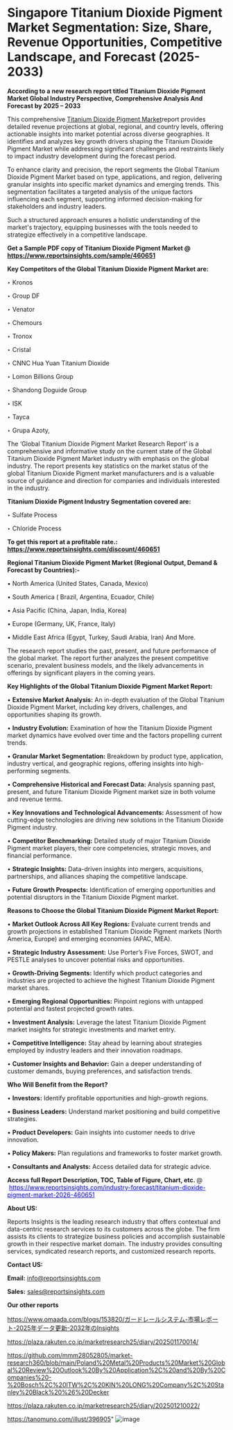 # Singapore Titanium Dioxide Pigment Market Segmentation: Size, Share, Revenue Opportunities, Competitive Landscape, and Forecast (2025-2033)

<strong>According to a new research report titled Titanium Dioxide Pigment Market Global Industry Perspective, Comprehensive Analysis And Forecast by 2025 – 2033</strong>

This comprehensive <a href=https://www.reportsinsights.com/sample/460651>Titanium Dioxide Pigment Market</a>report provides detailed revenue projections at global, regional, and country levels, offering actionable insights into market potential across diverse geographies. It identifies and analyzes key growth drivers shaping the Titanium Dioxide Pigment Market while addressing significant challenges and restraints likely to impact industry development during the forecast period.

To enhance clarity and precision, the report segments the Global Titanium Dioxide Pigment Market based on type, applications, and region, delivering granular insights into specific market dynamics and emerging trends. This segmentation facilitates a targeted analysis of the unique factors influencing each segment, supporting informed decision-making for stakeholders and industry leaders.

Such a structured approach ensures a holistic understanding of the market's trajectory, equipping businesses with the tools needed to strategize effectively in a competitive landscape.

<strong>Get a Sample PDF copy of Titanium Dioxide Pigment Market </strong><strong>@<a href=https://www.reportsinsights.com/sample/460651 style=color:#0000ff;> https://www.reportsinsights.com/sample/460651</a></strong></font>

<strong>Key Competitors of the Global Titanium Dioxide Pigment Market are:</strong>

‣ Kronos

‣ Group DF

‣ Venator

‣ Chemours

‣ Tronox

‣ Cristal

‣ CNNC Hua Yuan Titanium Dioxide

‣ Lomon Billions Group

‣ Shandong Doguide Group

‣ ISK

‣ Tayca

‣ Grupa Azoty,

The ‘Global Titanium Dioxide Pigment Market Research Report’ is a comprehensive and informative study on the current state of the Global Titanium Dioxide Pigment Market industry with emphasis on the global industry. The report presents key statistics on the market status of the global Titanium Dioxide Pigment market manufacturers and is a valuable source of guidance and direction for companies and individuals interested in the industry.

<strong>Titanium Dioxide Pigment Industry Segmentation covered are:</strong>

‣ Sulfate Process

‣ Chloride Process

<strong>To get this report at a profitable rate.: <a href=https://www.reportsinsights.com/discount/460651 style=color:#0000ff;>https://www.reportsinsights.com/discount/460651</a></strong></font>

<strong>Regional Titanium Dioxide Pigment Market (Regional Output, Demand &amp; Forecast by Countries):-</strong>

• North America (United States, Canada, Mexico)

• South America ( Brazil, Argentina, Ecuador, Chile)

• Asia Pacific (China, Japan, India, Korea)

• Europe (Germany, UK, France, Italy)

• Middle East Africa (Egypt, Turkey, Saudi Arabia, Iran) And More.

The research report studies the past, present, and future performance of the global market. The report further analyzes the present competitive scenario, prevalent business models, and the likely advancements in offerings by significant players in the coming years.

<strong>Key Highlights of the Global Titanium Dioxide Pigment Market Report:</strong>

• <strong>Extensive Market Analysis:</strong> An in-depth evaluation of the Global Titanium Dioxide Pigment Market, including key drivers, challenges, and opportunities shaping its growth.

• <strong>Industry Evolution:</strong> Examination of how the Titanium Dioxide Pigment market dynamics have evolved over time and the factors propelling current trends.

• <strong>Granular Market Segmentation:</strong> Breakdown by product type, application, industry vertical, and geographic regions, offering insights into high-performing segments.

• <strong>Comprehensive Historical and Forecast Data:</strong> Analysis spanning past, present, and future Titanium Dioxide Pigment market size in both volume and revenue terms.

• <strong>Key Innovations and Technological Advancements:</strong> Assessment of how cutting-edge technologies are driving new solutions in the Titanium Dioxide Pigment industry.

• <strong>Competitor Benchmarking:</strong> Detailed study of major Titanium Dioxide Pigment market players, their core competencies, strategic moves, and financial performance.

• <strong>Strategic Insights:</strong> Data-driven insights into mergers, acquisitions, partnerships, and alliances shaping the competitive landscape.

• <strong>Future Growth Prospects:</strong> Identification of emerging opportunities and potential disruptors in the Titanium Dioxide Pigment market.

<strong>Reasons to Choose the Global Titanium Dioxide Pigment Market Report:</strong>

• <strong>Market Outlook Across All Key Regions:</strong> Evaluate current trends and growth projections in established Titanium Dioxide Pigment markets (North America, Europe) and emerging economies (APAC, MEA).

• <strong>Strategic Industry Assessment:</strong> Use Porter’s Five Forces, SWOT, and PESTLE analyses to uncover potential risks and opportunities.

• <strong>Growth-Driving Segments:</strong> Identify which product categories and industries are projected to achieve the highest Titanium Dioxide Pigment market shares.

• <strong>Emerging Regional Opportunities:</strong> Pinpoint regions with untapped potential and fastest projected growth rates.

• <strong>Investment Analysis:</strong> Leverage the latest Titanium Dioxide Pigment market insights for strategic investments and market entry.

• <strong>Competitive Intelligence:</strong> Stay ahead by learning about strategies employed by industry leaders and their innovation roadmaps.

• <strong>Customer Insights and Behavior:</strong> Gain a deeper understanding of customer demands, buying preferences, and satisfaction trends.

<strong>Who Will Benefit from the Report?</strong>

• <strong>Investors:</strong> Identify profitable opportunities and high-growth regions.

• <strong>Business Leaders:</strong> Understand market positioning and build competitive strategies.

• <strong>Product Developers:</strong> Gain insights into customer needs to drive innovation.

• <strong>Policy Makers:</strong> Plan regulations and frameworks to foster market growth.

• <strong>Consultants and Analysts:</strong> Access detailed data for strategic advice.
</ul>
<strong>Access full Report Description, TOC, Table of Figure, Chart, etc. </strong>@  <a href=https://www.reportsinsights.com/industry-forecast/titanium-dioxide-pigment-market-2026-460651 style=color:#0000ff;>https://www.reportsinsights.com/industry-forecast/titanium-dioxide-pigment-market-2026-460651</a></font>

<strong><strong>About US</strong>:</strong>

Reports Insights is the leading research industry that offers contextual and data-centric research services to its customers across the globe. The firm assists its clients to strategize business policies and accomplish sustainable growth in their respective market domain. The industry provides consulting services, syndicated research reports, and customized research reports.

<strong>Contact US:</strong>

<p class=""""><b>Email:</b> <a href=mailto:info@reportsinsights.com>info@reportsinsights.com</a></p>
<p class=""""><b>Sales:</b> <a href=mailto:sales@reportsinsights.com>sales@reportsinsights.com</a></p>

<strong>Our other reports</strong>

<a href=https://www.omaada.com/blogs/153820/ガードレールシステム-市場レポート-2025年データ更新-2032年のInsights>https://www.omaada.com/blogs/153820/ガードレールシステム-市場レポート-2025年データ更新-2032年のInsights</a>

<a href=https://plaza.rakuten.co.jp/marketresearch25/diary/202501170014/>https://plaza.rakuten.co.jp/marketresearch25/diary/202501170014/</a>

<a href=https://github.com/mmm28052805/market-research360/blob/main/Poland%20Metal%20Products%20Market%20Global%20Review%20Outlook%20By%20Application%2C%20and%20By%20Companies%20-%20Bosch%2C%20ITW%2C%20KIN%20LONG%20Company%2C%20Stanley%20Black%20%26%20Decker>https://github.com/mmm28052805/market-research360/blob/main/Poland%20Metal%20Products%20Market%20Global%20Review%20Outlook%20By%20Application%2C%20and%20By%20Companies%20-%20Bosch%2C%20ITW%2C%20KIN%20LONG%20Company%2C%20Stanley%20Black%20%26%20Decker</a>

<a href=https://plaza.rakuten.co.jp/marketresearch25/diary/202501210022/>https://plaza.rakuten.co.jp/marketresearch25/diary/202501210022/</a>

<a href=https://tanomuno.com/illust/396905>https://tanomuno.com/illust/396905</a>"
![image](https://github.com/user-attachments/assets/f9ccdbea-4140-4325-a1c5-94d65e67d60b)
